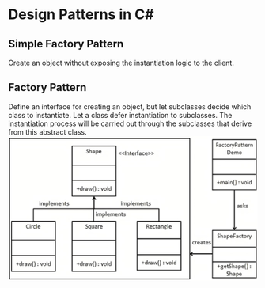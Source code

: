 # Design Patterns in C#


## Simple Factory Pattern

Create an object without exposing the instantiation logic to the client.


## Factory Pattern

Define an interface for creating an object, but let subclasses decide which class to instantiate. Let a class defer instantiation to subclasses. The instantiation process will be carried out through the subclasses that derive from this abstract class.
<img src="/pictures/factory.jpeg" title="site to site"  width="900">
